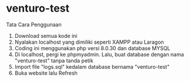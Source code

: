 # venturo-test
Tata Cara Penggunaan 
1. Download semua kode ini
2. Nyalakan localhost yang dimiliki seperti XAMPP atau Laragon
3. Coding ini menggunakan php versi 8.0.30 dan database MYSQL
4. Di localhost, pergi ke phpmyadmin. Lalu, buat database dengan nama "venturo-test" tanpa tanda petik
5. Import file "logs.sql" kedalam database bernama "venturo-test"
6. Buka website lalu Refresh
